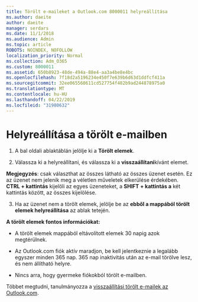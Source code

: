 ```yaml
---
title: Törölt e-maileket a Outlook.com 8000011 helyreállítása
ms.author: daeite
author: daeite
manager: serdars
ms.date: 11/1/2018
ms.audience: Admin
ms.topic: article
ROBOTS: NOINDEX, NOFOLLOW
localization_priority: Normal
ms.collection: Adm_O365
ms.custom: 8000011
ms.assetid: 650b8923-48de-494a-88e4-aa3a4be8e4bc
ms.openlocfilehash: 7f18d2a5196234e450f7e639b6d63d1ddfcf411a
ms.sourcegitcommit: 32ee065560611cd527754f482b9ad244878975a0
ms.translationtype: MT
ms.contentlocale: hu-HU
ms.lasthandoff: 04/22/2019
ms.locfileid: "31980632"
---
```

# <a name="recover-deleted-email"></a>Helyreállítása a törölt e-mailben

1. A bal oldali ablaktáblán jelölje ki a **Törölt elemek**. 
    
2. Válassza ki a helyreállítani, és válassza ki a **visszaállítani**kívánt elemet. 
  
 **Megjegyzés**: csak választhat az összes látható az összes üzenet esetén. Ez az üzenet nem jelenik meg a véletlen műveletek elkerülése érdekében. **CTRL + kattintás** kijelöli az egyes üzeneteket, a **SHIFT + kattintás a** két kattintás között, az összes kijelölése. 
    
3. Ha az üzenet nem a törölt elemek, jelölje be az **ebből a mappából törölt elemek helyreállítása** az ablak tetején. 
    
 **A törölt elemek fontos információkat:**
  
- A törölt elemek mappából eltávolított elemek 30 napig azok megtérülnek.
    
- Az Outlook.com fiók aktív maradjon, be kell jelentkeznie a legalább egyszer minden 365 nap. 365 nap inaktivitás után az e-mail törölve lesz, és nem állítható helyre.
    
- Nincs arra, hogy gyermeke fiókokból törölt e-mailben.
    
Többet megtudni, tanulmányozza a [visszaállítási törölt e-mailek az Outlook.com](https://go.microsoft.com/fwlink/p/?linkid=873117).
  

